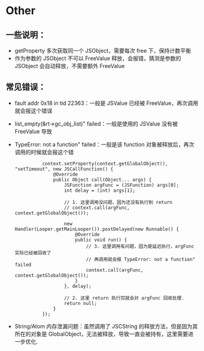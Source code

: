 # Other
## 一些说明：
- getProperty 多次获取同一个 JSObject，需要每次 free 下，保持计数平衡
- 作为参数的 JSObject 不可以 FreeValue 释放，会报错，猜测是参数的 JSObject 会自动释放，不需要额外 FreeValue

## 常见错误：
- fault addr 0x18 in tid 22363：一般是 JSValue 已经被 FreeValue，再次调用就会报这个错误

- list_empty(&rt->gc_obj_list)" failed：一般是使用的 JSValue 没有被 FreeValue 导致

- TypeError: not a function" failed：一般是该 function 对象被释放后，再次调用的时候就会报这个错

                
                context.setProperty(context.getGlobalObject(), "setTimeout", new JSCallFunction() {
                    @Override
                    public Object call(Object... args) {
                        JSFunction argFunc = (JSFunction) args[0];
                        int delay = (int) args[1];
        
                        // 1. 这里调用没问题，因为还没有执行到 return
                        // context.call(argFunc, context.getGlobalObject());
        
                        new Handler(Looper.getMainLooper()).postDelayed(new Runnable() {
                            @Override
                            public void run() {
                                // 3. 这里调用有问题，因为是延迟执行，argFunc 实际已经被回收了
                                // 再调用就会报 TypeError: not a function" failed
                                context.call(argFunc, context.getGlobalObject());
                            }
                        }, delay);
                        
                        // 2. 这里 return 执行完就会对 argFunc 回收处理.
                        return null;
                    }
                });
                
- String/Atom 内存泄漏问题：虽然调用了 JSCString 的释放方法，但是因为其所在的对象是 GlobalObject，无法被释放，导致一直会被持有，这里需要进一步优化.